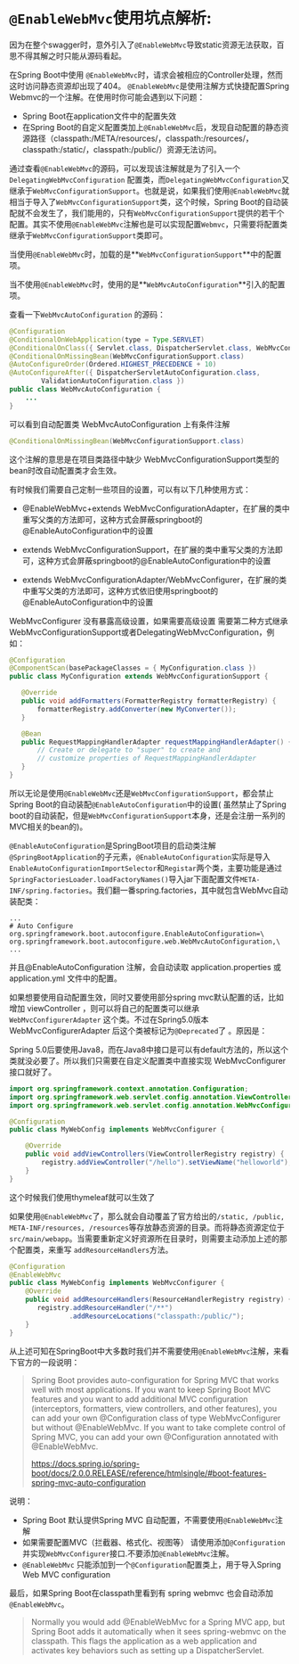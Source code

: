 # `@EnableWebMvc`使用坑点解析: 
因为在整个swagger时，意外引入了`@EnableWebMvc`导致static资源无法获取，百思不得其解之时只能从源码看起。

在Spring Boot中使用 `@EnableWebMvc`时，请求会被相应的Controller处理，然而这时访问静态资源却出现了404。
`@EnableWebMvc`是使用注解方式快捷配置Spring Webmvc的一个注解。在使用时你可能会遇到以下问题：
- Spring Boot在application文件中的配置失效
- 在Spring Boot的自定义配置类加上`@EnableWebMvc`后，发现自动配置的静态资源路径（classpath:/META/resources/，classpath:/resources/，classpath:/static/，classpath:/public/）资源无法访问。

通过查看`@EnableWebMvc`的源码，可以发现该注解就是为了引入一个`DelegatingWebMvcConfiguration` 配置类，而`DelegatingWebMvcConfiguration`又继承于`WebMvcConfigurationSupport`。也就是说，如果我们使用`@EnableWebMvc`就相当于导入了`WebMvcConfigurationSupport`类，这个时候，Spring Boot的自动装配就不会发生了，我们能用的，只有`WebMvcConfigurationSupport`提供的若干个配置。其实不使用`@EnableWebMvc`注解也是可以实现配置`Webmvc`，只需要将配置类继承于`WebMvcConfigurationSupport`类即可。

当使用`@EnableWebMvc`时，加载的是**`WebMvcConfigurationSupport`**中的配置项。

当不使用`@EnableWebMvc`时，使用的是**`WebMvcAutoConfiguration`**引入的配置项。

查看一下`WebMvcAutoConfiguration` 的源码：

```java
@Configuration
@ConditionalOnWebApplication(type = Type.SERVLET)
@ConditionalOnClass({ Servlet.class, DispatcherServlet.class, WebMvcConfigurer.class })
@ConditionalOnMissingBean(WebMvcConfigurationSupport.class)
@AutoConfigureOrder(Ordered.HIGHEST_PRECEDENCE + 10)
@AutoConfigureAfter({ DispatcherServletAutoConfiguration.class,
		ValidationAutoConfiguration.class })
public class WebMvcAutoConfiguration {
	...
}
```

可以看到自动配置类 WebMvcAutoConfiguration 上有条件注解
```java
@ConditionalOnMissingBean(WebMvcConfigurationSupport.class)
```
这个注解的意思是在项目类路径中缺少 WebMvcConfigurationSupport类型的bean时改自动配置类才会生效。

有时候我们需要自己定制一些项目的设置，可以有以下几种使用方式：

- @EnableWebMvc+extends WebMvcConfigurationAdapter，在扩展的类中重写父类的方法即可，这种方式会屏蔽springboot的@EnableAutoConfiguration中的设置

- extends WebMvcConfigurationSupport，在扩展的类中重写父类的方法即可，这种方式会屏蔽springboot的@EnableAutoConfiguration中的设置

- extends WebMvcConfigurationAdapter/WebMvcConfigurer，在扩展的类中重写父类的方法即可，这种方式依旧使用springboot的@EnableAutoConfiguration中的设置

WebMvcConfigurer 没有暴露高级设置，如果需要高级设置 需要第二种方式继承WebMvcConfigurationSupport或者DelegatingWebMvcConfiguration，例如：
```java
@Configuration
@ComponentScan(basePackageClasses = { MyConfiguration.class })
public class MyConfiguration extends WebMvcConfigurationSupport {

   @Override
   public void addFormatters(FormatterRegistry formatterRegistry) {
       formatterRegistry.addConverter(new MyConverter());
   }

   @Bean
   public RequestMappingHandlerAdapter requestMappingHandlerAdapter() {
       // Create or delegate to "super" to create and
       // customize properties of RequestMappingHandlerAdapter
   }
}
```

所以无论是使用`@EnableWebMvc`还是`WebMvcConfigurationSupport`，都会禁止Spring Boot的自动装配`@EnableAutoConfiguration`中的设置( 虽然禁止了Spring boot的自动装配，但是`WebMvcConfigurationSupport`本身，还是会注册一系列的MVC相关的bean的)。

`@EnableAutoConfiguration`是SpringBoot项目的启动类注解`@SpringBootApplication`的子元素，`@EnableAutoConfiguration`实际是导入`EnableAutoConfigurationImportSelector`和`Registar`两个类，主要功能是通过`SpringFactoriesLoader.loadFactoryNames()`导入jar下面配置文件`META-INF/spring.factories`。我们翻一番spring.factories，其中就包含WebMvc自动装配类：
```properties
...
# Auto Configure
org.springframework.boot.autoconfigure.EnableAutoConfiguration=\
org.springframework.boot.autoconfigure.web.WebMvcAutoConfiguration,\
...
```
并且@EnableAutoConfiguration 注解，会自动读取 application.properties 或 application.yml 文件中的配置。

如果想要使用自动配置生效，同时又要使用部分spring mvc默认配置的话，比如增加 viewController ，则可以将自己的配置类可以继承 `WebMvcConfigurerAdapter` 这个类。不过在Spring5.0版本WebMvcConfigurerAdapter 后这个类被标记为`@Deprecated`了 。原因是：

Spring 5.0后要使用Java8，而在Java8中接口是可以有default方法的，所以这个类就没必要了。所以我们只需要在自定义配置类中直接实现 WebMvcConfigurer 接口就好了。
```java
import org.springframework.context.annotation.Configuration;
import org.springframework.web.servlet.config.annotation.ViewControllerRegistry;
import org.springframework.web.servlet.config.annotation.WebMvcConfigurer;

@Configuration
public class MyWebConfig implements WebMvcConfigurer {

    @Override
    public void addViewControllers(ViewControllerRegistry registry) {
        registry.addViewController("/hello").setViewName("helloworld");
    }
}
```
这个时候我们使用thymeleaf就可以生效了

如果使用`@EnableWebMvc`了，那么就会自动覆盖了官方给出的`/static, /public, META-INF/resources, /resources`等存放静态资源的目录。而将静态资源定位于`src/main/webapp`。当需要重新定义好资源所在目录时，则需要主动添加上述的那个配置类，来重写 `addResourceHandlers`方法。
```java
@Configuration
@EnableWebMvc
public class MyWebConfig implements WebMvcConfigurer {
	@Override
	public void addResourceHandlers(ResourceHandlerRegistry registry) {
	   registry.addResourceHandler("/**")
	           .addResourceLocations("classpath:/public/");
	}
}
```
从上述可知在SpringBoot中大多数时我们并不需要使用`@EnableWebMvc`注解，来看下官方的一段说明：
> Spring Boot provides auto-configuration for Spring MVC that works well with most applications.
  If you want to keep Spring Boot MVC features and you want to add additional MVC configuration (interceptors, formatters, view controllers, and other features), you can add your own @Configuration class of type WebMvcConfigurer but without @EnableWebMvc.
  If you want to take complete control of Spring MVC, you can add your own @Configuration annotated with @EnableWebMvc.  
>
> https://docs.spring.io/spring-boot/docs/2.0.0.RELEASE/reference/htmlsingle/#boot-features-spring-mvc-auto-configuration

说明：
- Spring Boot 默认提供Spring MVC 自动配置，不需要使用`@EnableWebMvc`注解
- 如果需要配置MVC（拦截器、格式化、视图等） 请使用添加`@Configuration`并实现`WebMvcConfigurer`接口.不要添加`@EnableWebMvc`注解。
- `@EnableWebMvc` 只能添加到一个`@Configuration`配置类上，用于导入Spring Web MVC configuration

最后，如果Spring Boot在classpath里看到有 spring webmvc 也会自动添加`@EnableWebMvc`。

> Normally you would add @EnableWebMvc for a Spring MVC app, but Spring Boot adds it automatically when it sees spring-webmvc on the classpath. This flags the application as a web application and activates key behaviors such as setting up a DispatcherServlet.
